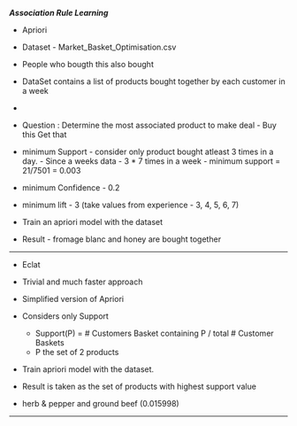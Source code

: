 ***Association Rule Learning***

 - Apriori
 
 - Dataset - Market_Basket_Optimisation.csv

 - People who bougth this also bought
 - DataSet contains a list of products bought together by each customer in a week
 - 
 - Question : Determine the most associated product to make deal - Buy this Get that
 
 - minimum Support 
         - consider only product bought atleast 3 times in a day. 
         - Since a weeks data - 3 * 7 times in a week
         - minimum support  = 21/7501 = 0.003
 - minimum Confidence
         - 0.2
         
 - minimum lift 
         - 3  (take values from experience - 3, 4, 5, 6, 7)
  - Train an apriori model with the dataset
         
  - Result - fromage blanc and honey are bought together 
  ------------------------------------------------------------------------
 
 - Eclat
 
 - Trivial and much faster approach
 - Simplified version of Apriori
 - Considers only Support
     - Support(P) = # Customers Basket containing P / total # Customer Baskets
     - P the set of 2 products
     
 - Train apriori model with the dataset.
 - Result is taken as the set of products with highest support value
 - herb & pepper and ground beef (0.015998)
 ---------------------------------------------------------------
      
    
                  
     